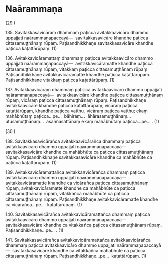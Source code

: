 # Naārammaṇa

(29.)

135\. Savitakkasavicāraṃ dhammaṃ paṭicca avitakkaavicāro dhammo uppajjati naārammaṇapaccayā—  savitakkasavicāre khandhe paṭicca cittasamuṭṭhānaṃ rūpaṃ. Paṭisandhikkhaṇe savitakkasavicāre khandhe paṭicca kaṭattārūpaṃ. (1)

136\. Avitakkavicāramattaṃ dhammaṃ paṭicca avitakkaavicāro dhammo uppajjati naārammaṇapaccayā—  avitakkavicāramatte khandhe paṭicca cittasamuṭṭhānaṃ rūpaṃ, vitakkaṃ paṭicca cittasamuṭṭhānaṃ rūpaṃ. Paṭisandhikkhaṇe avitakkavicāramatte khandhe paṭicca kaṭattārūpaṃ. Paṭisandhikkhaṇe vitakkaṃ paṭicca kaṭattārūpaṃ. (1)

137\. Avitakkaavicāraṃ dhammaṃ paṭicca avitakkaavicāro dhammo uppajjati naārammaṇapaccayā—  avitakkaavicāre khandhe paṭicca cittasamuṭṭhānaṃ rūpaṃ, vicāraṃ paṭicca cittasamuṭṭhānaṃ rūpaṃ. Paṭisandhikkhaṇe avitakkaavicāre khandhe paṭicca kaṭattārūpaṃ, vicāraṃ paṭicca kaṭattārūpaṃ, khandhe paṭicca vatthu, vicāraṃ paṭicca vatthu; ekaṃ mahābhūtaṃ paṭicca…pe…  bāhiraṃ…  āhārasamuṭṭhānaṃ…  utusamuṭṭhānaṃ…  asaññasattānaṃ ekaṃ mahābhūtaṃ paṭicca…pe… . (1)

(30.)

138\. Savitakkasavicārañca avitakkaavicārañca dhammaṃ paṭicca avitakkaavicāro dhammo uppajjati naārammaṇapaccayā—  savitakkasavicāre khandhe ca mahābhūte ca paṭicca cittasamuṭṭhānaṃ rūpaṃ. Paṭisandhikkhaṇe savitakkasavicāre khandhe ca mahābhūte ca paṭicca kaṭattārūpaṃ. (1)

139\. Avitakkavicāramattañca avitakkaavicārañca dhammaṃ paṭicca avitakkaavicāro dhammo uppajjati naārammaṇapaccayā—  avitakkavicāramatte khandhe ca vicārañca paṭicca cittasamuṭṭhānaṃ rūpaṃ, avitakkavicāramatte khandhe ca mahābhūte ca paṭicca cittasamuṭṭhānaṃ rūpaṃ, vitakkañca mahābhūte ca paṭicca cittasamuṭṭhānaṃ rūpaṃ. Paṭisandhikkhaṇe avitakkavicāramatte khandhe ca vicārañca…pe…  kaṭattārūpaṃ. (1)

140\. Savitakkasavicārañca avitakkavicāramattañca dhammaṃ paṭicca avitakkaavicāro dhammo uppajjati naārammaṇapaccayā—  savitakkasavicāre khandhe ca vitakkañca paṭicca cittasamuṭṭhānaṃ rūpaṃ. Paṭisandhikkhaṇe…pe… . (1)

141\. Savitakkasavicārañca avitakkavicāramattañca avitakkaavicārañca dhammaṃ paṭicca avitakkaavicāro dhammo uppajjati naārammaṇapaccayā—  savitakkasavicāre khandhe ca vitakkañca mahābhūte ca paṭicca cittasamuṭṭhānaṃ rūpaṃ. Paṭisandhikkhaṇe…pe…  kaṭattārūpaṃ. (1)
